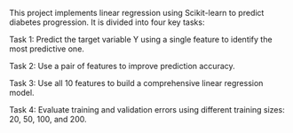 This project implements linear regression using Scikit-learn to predict diabetes progression. It is divided into four key tasks:

Task 1: Predict the target variable Y using a single feature to identify the most predictive one.

Task 2: Use a pair of features to improve prediction accuracy.

Task 3: Use all 10 features to build a comprehensive linear regression model.

Task 4: Evaluate training and validation errors using different training sizes: 20, 50, 100, and 200.
